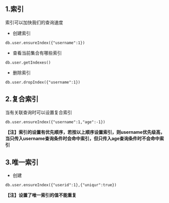 ## 1.索引

索引可以加快我们的查询速度

- 创建索引

```mysql
db.user.ensureIndex({"username":1})
```

- 查看当前集合有哪些索引

```mysql
db.user.getIndexes()
```

- 删除索引

```mysql
db.user.dropIndex({"username":1})
```

## 2.复合索引

当有关联查询时可以设置复合索引

```mysql
db.user.ensureIndex({"username":1,"age":-1})
```

**【注】索引的设置有优先顺序，若按以上顺序设置索引，则username优先级高，当只传入username查询条件时会命中索引，但只传入age查询条件时不会命中索引**

## 3.唯一索引

- 创建

```mysql
db.user.ensureIndex({"userid":1},{"uniqur":true})
```

**【注】设置了唯一索引的值不能重复**
